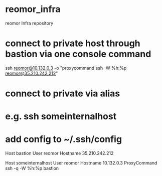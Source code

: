 # reomor_infra
reomor Infra repository
# connect to private host through bastion via one console command

ssh reomor@10.132.0.3 -o "proxycommand ssh -W %h:%p reomor@35.210.242.212"

# connect to private via alias
# e.g. ssh someinternalhost
# add config to ~/.ssh/config

 Host bastion
    User reomor
    Hostname 35.210.242.212

 Host someinternalhost
    User reomor
    Hostname 10.132.0.3
    ProxyCommand ssh -q -W %h:%p bastion

